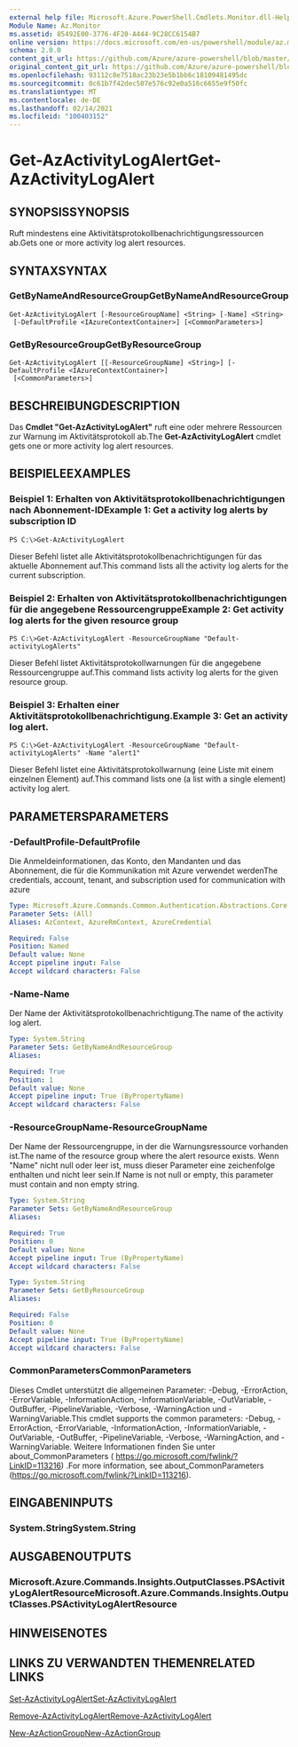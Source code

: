 ```yaml
---
external help file: Microsoft.Azure.PowerShell.Cmdlets.Monitor.dll-Help.xml
Module Name: Az.Monitor
ms.assetid: 85492E00-3776-4F20-A444-9C28CC6154B7
online version: https://docs.microsoft.com/en-us/powershell/module/az.monitor/get-azactivitylogalert
schema: 2.0.0
content_git_url: https://github.com/Azure/azure-powershell/blob/master/src/Monitor/Monitor/help/Get-AzActivityLogAlert.md
original_content_git_url: https://github.com/Azure/azure-powershell/blob/master/src/Monitor/Monitor/help/Get-AzActivityLogAlert.md
ms.openlocfilehash: 93112c8e7518ac23b23e5b1bb6c18109481495dc
ms.sourcegitcommit: 0c61b7f42dec507e576c92e0a516c6655e9f50fc
ms.translationtype: MT
ms.contentlocale: de-DE
ms.lasthandoff: 02/14/2021
ms.locfileid: "100403152"
---
```

# <span data-ttu-id="bc373-101">Get-AzActivityLogAlert</span><span class="sxs-lookup"><span data-stu-id="bc373-101">Get-AzActivityLogAlert</span></span>

## <span data-ttu-id="bc373-102">SYNOPSIS</span><span class="sxs-lookup"><span data-stu-id="bc373-102">SYNOPSIS</span></span>
<span data-ttu-id="bc373-103">Ruft mindestens eine Aktivitätsprotokollbenachrichtigungsressourcen ab.</span><span class="sxs-lookup"><span data-stu-id="bc373-103">Gets one or more activity log alert resources.</span></span>

## <span data-ttu-id="bc373-104">SYNTAX</span><span class="sxs-lookup"><span data-stu-id="bc373-104">SYNTAX</span></span>

### <span data-ttu-id="bc373-105">GetByNameAndResourceGroup</span><span class="sxs-lookup"><span data-stu-id="bc373-105">GetByNameAndResourceGroup</span></span>
```
Get-AzActivityLogAlert [-ResourceGroupName] <String> [-Name] <String>
 [-DefaultProfile <IAzureContextContainer>] [<CommonParameters>]
```

### <span data-ttu-id="bc373-106">GetByResourceGroup</span><span class="sxs-lookup"><span data-stu-id="bc373-106">GetByResourceGroup</span></span>
```
Get-AzActivityLogAlert [[-ResourceGroupName] <String>] [-DefaultProfile <IAzureContextContainer>]
 [<CommonParameters>]
```

## <span data-ttu-id="bc373-107">BESCHREIBUNG</span><span class="sxs-lookup"><span data-stu-id="bc373-107">DESCRIPTION</span></span>
<span data-ttu-id="bc373-108">Das **Cmdlet "Get-AzActivityLogAlert"** ruft eine oder mehrere Ressourcen zur Warnung im Aktivitätsprotokoll ab.</span><span class="sxs-lookup"><span data-stu-id="bc373-108">The **Get-AzActivityLogAlert** cmdlet gets one or more activity log alert resources.</span></span>

## <span data-ttu-id="bc373-109">BEISPIELE</span><span class="sxs-lookup"><span data-stu-id="bc373-109">EXAMPLES</span></span>

### <span data-ttu-id="bc373-110">Beispiel 1: Erhalten von Aktivitätsprotokollbenachrichtigungen nach Abonnement-ID</span><span class="sxs-lookup"><span data-stu-id="bc373-110">Example 1: Get a activity log alerts by subscription ID</span></span>
```
PS C:\>Get-AzActivityLogAlert
```

<span data-ttu-id="bc373-111">Dieser Befehl listet alle Aktivitätsprotokollbenachrichtigungen für das aktuelle Abonnement auf.</span><span class="sxs-lookup"><span data-stu-id="bc373-111">This command lists all the activity log alerts for the current subscription.</span></span>

### <span data-ttu-id="bc373-112">Beispiel 2: Erhalten von Aktivitätsprotokollbenachrichtigungen für die angegebene Ressourcengruppe</span><span class="sxs-lookup"><span data-stu-id="bc373-112">Example 2: Get activity log alerts for the given resource group</span></span>
```
PS C:\>Get-AzActivityLogAlert -ResourceGroupName "Default-activityLogAlerts"
```

<span data-ttu-id="bc373-113">Dieser Befehl listet Aktivitätsprotokollwarnungen für die angegebene Ressourcengruppe auf.</span><span class="sxs-lookup"><span data-stu-id="bc373-113">This command lists activity log alerts for the given resource group.</span></span>

### <span data-ttu-id="bc373-114">Beispiel 3: Erhalten einer Aktivitätsprotokollbenachrichtigung.</span><span class="sxs-lookup"><span data-stu-id="bc373-114">Example 3: Get an activity log alert.</span></span>
```
PS C:\>Get-AzActivityLogAlert -ResourceGroupName "Default-activityLogAlerts" -Name "alert1"
```

<span data-ttu-id="bc373-115">Dieser Befehl listet eine Aktivitätsprotokollwarnung (eine Liste mit einem einzelnen Element) auf.</span><span class="sxs-lookup"><span data-stu-id="bc373-115">This command lists one (a list with a single element) activity log alert.</span></span>

## <span data-ttu-id="bc373-116">PARAMETERS</span><span class="sxs-lookup"><span data-stu-id="bc373-116">PARAMETERS</span></span>

### <span data-ttu-id="bc373-117">-DefaultProfile</span><span class="sxs-lookup"><span data-stu-id="bc373-117">-DefaultProfile</span></span>
<span data-ttu-id="bc373-118">Die Anmeldeinformationen, das Konto, den Mandanten und das Abonnement, die für die Kommunikation mit Azure verwendet werden</span><span class="sxs-lookup"><span data-stu-id="bc373-118">The credentials, account, tenant, and subscription used for communication with azure</span></span>

```yaml
Type: Microsoft.Azure.Commands.Common.Authentication.Abstractions.Core.IAzureContextContainer
Parameter Sets: (All)
Aliases: AzContext, AzureRmContext, AzureCredential

Required: False
Position: Named
Default value: None
Accept pipeline input: False
Accept wildcard characters: False
```

### <span data-ttu-id="bc373-119">-Name</span><span class="sxs-lookup"><span data-stu-id="bc373-119">-Name</span></span>
<span data-ttu-id="bc373-120">Der Name der Aktivitätsprotokollbenachrichtigung.</span><span class="sxs-lookup"><span data-stu-id="bc373-120">The name of the activity log alert.</span></span>

```yaml
Type: System.String
Parameter Sets: GetByNameAndResourceGroup
Aliases:

Required: True
Position: 1
Default value: None
Accept pipeline input: True (ByPropertyName)
Accept wildcard characters: False
```

### <span data-ttu-id="bc373-121">-ResourceGroupName</span><span class="sxs-lookup"><span data-stu-id="bc373-121">-ResourceGroupName</span></span>
<span data-ttu-id="bc373-122">Der Name der Ressourcengruppe, in der die Warnungsressource vorhanden ist.</span><span class="sxs-lookup"><span data-stu-id="bc373-122">The name of the resource group where the alert resource exists.</span></span>
<span data-ttu-id="bc373-123">Wenn "Name" nicht null oder leer ist, muss dieser Parameter eine zeichenfolge enthalten und nicht leer sein.</span><span class="sxs-lookup"><span data-stu-id="bc373-123">If Name is not null or empty, this parameter must contain and non empty string.</span></span>

```yaml
Type: System.String
Parameter Sets: GetByNameAndResourceGroup
Aliases:

Required: True
Position: 0
Default value: None
Accept pipeline input: True (ByPropertyName)
Accept wildcard characters: False
```

```yaml
Type: System.String
Parameter Sets: GetByResourceGroup
Aliases:

Required: False
Position: 0
Default value: None
Accept pipeline input: True (ByPropertyName)
Accept wildcard characters: False
```

### <span data-ttu-id="bc373-124">CommonParameters</span><span class="sxs-lookup"><span data-stu-id="bc373-124">CommonParameters</span></span>
<span data-ttu-id="bc373-125">Dieses Cmdlet unterstützt die allgemeinen Parameter: -Debug, -ErrorAction, -ErrorVariable, -InformationAction, -InformationVariable, -OutVariable, -OutBuffer, -PipelineVariable, -Verbose, -WarningAction und -WarningVariable.</span><span class="sxs-lookup"><span data-stu-id="bc373-125">This cmdlet supports the common parameters: -Debug, -ErrorAction, -ErrorVariable, -InformationAction, -InformationVariable, -OutVariable, -OutBuffer, -PipelineVariable, -Verbose, -WarningAction, and -WarningVariable.</span></span> <span data-ttu-id="bc373-126">Weitere Informationen finden Sie unter about_CommonParameters ( https://go.microsoft.com/fwlink/?LinkID=113216) .</span><span class="sxs-lookup"><span data-stu-id="bc373-126">For more information, see about_CommonParameters (https://go.microsoft.com/fwlink/?LinkID=113216).</span></span>

## <span data-ttu-id="bc373-127">EINGABEN</span><span class="sxs-lookup"><span data-stu-id="bc373-127">INPUTS</span></span>

### <span data-ttu-id="bc373-128">System.String</span><span class="sxs-lookup"><span data-stu-id="bc373-128">System.String</span></span>

## <span data-ttu-id="bc373-129">AUSGABEN</span><span class="sxs-lookup"><span data-stu-id="bc373-129">OUTPUTS</span></span>

### <span data-ttu-id="bc373-130">Microsoft.Azure.Commands.Insights.OutputClasses.PSActivityLogAlertResource</span><span class="sxs-lookup"><span data-stu-id="bc373-130">Microsoft.Azure.Commands.Insights.OutputClasses.PSActivityLogAlertResource</span></span>

## <span data-ttu-id="bc373-131">HINWEISE</span><span class="sxs-lookup"><span data-stu-id="bc373-131">NOTES</span></span>

## <span data-ttu-id="bc373-132">LINKS ZU VERWANDTEN THEMEN</span><span class="sxs-lookup"><span data-stu-id="bc373-132">RELATED LINKS</span></span>

[<span data-ttu-id="bc373-133">Set-AzActivityLogAlert</span><span class="sxs-lookup"><span data-stu-id="bc373-133">Set-AzActivityLogAlert</span></span>](./Set-AzActivityLogAlert.md)

[<span data-ttu-id="bc373-134">Remove-AzActivityLogAlert</span><span class="sxs-lookup"><span data-stu-id="bc373-134">Remove-AzActivityLogAlert</span></span>](./Remove-AzActivityLogAlert.md)

[<span data-ttu-id="bc373-135">New-AzActionGroup</span><span class="sxs-lookup"><span data-stu-id="bc373-135">New-AzActionGroup</span></span>](./New-AzActionGroup.md)
